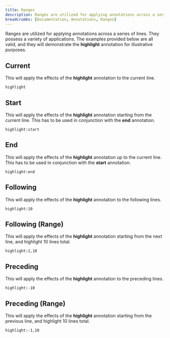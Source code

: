 ```yaml
---
title: Ranges
description: Ranges are utilized for applying annotations across a series of lines.
breadcrumbs: [Documentation, Annotations, Ranges]
---
```


Ranges are utilized for applying annotations across a series of lines. They
possess a variety of applications. The examples provided below are all valid,
and they will demonstrate the **highlight** annotation for illustrative
purposes.

## Current

This will apply the effects of the **highlight** annotation to the current line.

```text
highlight
```

## Start

This will apply the effects of the **highlight** annotation starting from the
current line. This has to be used in conjunction with the **end** annotation.

```text
highlight:start
```

## End

This will apply the effects of the **highlight** annotation up to the current
line. This has to be used in conjunction with the **start** annotation.

```text
highlight:end
```

## Following

This will apply the effects of the **highlight** annotation to the following
lines.

```text
highlight:10
```

## Following (Range)

This will apply the effects of the **highlight** annotation starting from the
next line, and highlight 10 lines total.

```text
highlight:1,10
```

## Preceding

This will apply the effects of the **highlight** annotation to the preceding
lines.

```text
highlight:-10
```

## Preceding (Range)

This will apply the effects of the **highlight** annotation starting from the
previous line, and highlight 10 lines total.

```text
highlight:-1,10
```
